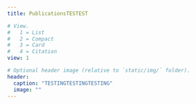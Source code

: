 ```yaml
---
title: PublicationsTESTEST

# View.
#   1 = List
#   2 = Compact
#   3 = Card
#   4 = Citation
view: 1

# Optional header image (relative to `static/img/` folder).
header:
  caption: "TESTINGTESTINGTESTING"
  image: ""
---
```

